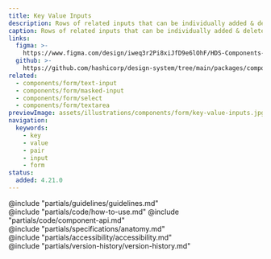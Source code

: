 ```yaml
---
title: Key Value Inputs
description: Rows of related inputs that can be individually added & deleted.
caption: Rows of related inputs that can be individually added & deleted.
links:
  figma: >-
    https://www.figma.com/design/iweq3r2Pi8xiJfD9e6lOhF/HDS-Components-v2.0?m=auto&node-id=82680-53759&t=MwE1WlTzeH6NeUOf-1
  github: >-
    https://github.com/hashicorp/design-system/tree/main/packages/components/src/components/hds/form/key-value-inputs
related:
  - components/form/text-input
  - components/form/masked-input
  - components/form/select
  - components/form/textarea
previewImage: assets/illustrations/components/form/key-value-inputs.jpg
navigation:
  keywords:
    - key
    - value
    - pair
    - input
    - form
status:
  added: 4.21.0
---
```


<section data-tab="Guidelines">
  @include "partials/guidelines/guidelines.md"
</section>

<section data-tab="Code">
  @include "partials/code/how-to-use.md"
  @include "partials/code/component-api.md"
</section>

<section data-tab="Specifications">
  @include "partials/specifications/anatomy.md"
</section>

<section data-tab="Accessibility">
  @include "partials/accessibility/accessibility.md"
</section>

<section data-tab="Version history">
  @include "partials/version-history/version-history.md"
</section>
